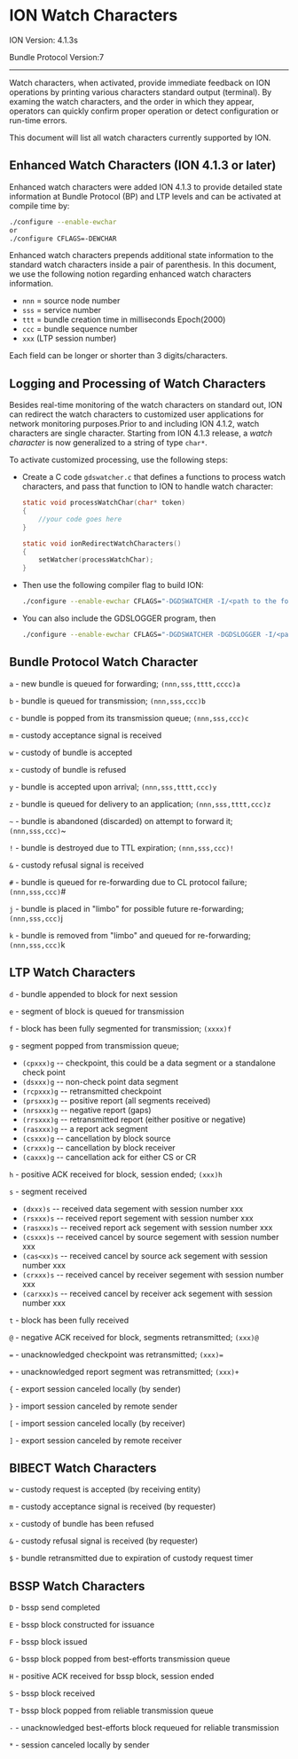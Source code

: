 # ION Watch Characters

ION Version: 4.1.3s

Bundle Protocol Version:7

---

Watch characters, when activated, provide immediate feedback on ION operations by printing various characters standard output (terminal). By examing the watch characters, and the order in which they appear, operators can quickly confirm proper operation or detect configuration or run-time errors.

This document will list all watch characters currently supported by ION.

## Enhanced Watch Characters (ION 4.1.3 or later)

Enhanced watch characters were added ION 4.1.3 to provide detailed state information at Bundle Protocol (BP) and LTP levels and can be activated at compile time by:

```bash
./configure --enable-ewchar
or 
./configure CFLAGS=-DEWCHAR
```

Enhanced watch characters prepends additional state information to the standard watch characters inside a pair of parenthesis. In this document, we use the following notion regarding enhanced watch characters information.

* `nnn` = source node number
* `sss` = service number
* `ttt` = bundle creation time in milliseconds Epoch(2000)
* `ccc` = bundle sequence number
* `xxx` (LTP session number)

Each field can be longer or shorter than 3 digits/characters.

## Logging and Processing of Watch Characters

Besides real-time monitoring of the watch characters on standard out, ION can redirect the watch characters to customized user applications for network monitoring purposes.Prior to and including ION 4.1.2, watch characters are single character. Starting from ION 4.1.3 release, a _watch character_ is now generalized to a string of type `char*`.

To activate customized processing, use the following steps:

* Create a C code `gdswatcher.c` that defines a functions to process watch characters, and pass that function to ION to handle watch character:

  ```c
  static void processWatchChar(char* token)
  {
      //your code goes here
  } 

  static void ionRedirectWatchCharacters()
  { 
      setWatcher(processWatchChar);
  }
  ```

* Then use the following compiler flag to build ION:

  ```bash
  ./configure --enable-ewchar CFLAGS="-DGDSWATCHER -I/<path to the folder holding the gdswatcher.c file>"
  ```

* You can also include the GDSLOGGER program, then

  ```bash
  ./configure --enable-ewchar CFLAGS="-DGDSWATCHER -DGDSLOGGER -I/<path to the folder holding the gdswatcher.c file>"
  ```

## Bundle Protocol Watch Character

`a` - new bundle is queued for forwarding; `(nnn,sss,tttt,cccc)a`

`b` - bundle is queued for transmission; `(nnn,sss,ccc)b`

`c` - bundle is popped from its transmission queue; `(nnn,sss,ccc)c`

`m` - custody acceptance signal is received

`w` - custody of bundle is accepted

`x` - custody of bundle is refused

`y` - bundle is accepted upon arrival; `(nnn,sss,tttt,ccc)y`

`z` - bundle is queued for delivery to an application; `(nnn,sss,tttt,ccc)z`

`~` - bundle is abandoned (discarded) on attempt to forward it; `(nnn,sss,ccc)`~

`!` - bundle is destroyed due to TTL expiration; `(nnn,sss,ccc)!`

`&` - custody refusal signal is received

`#` - bundle is queued for re-forwarding due to CL protocol failure; `(nnn,sss,ccc)`#

`j` - bundle is placed in \"limbo\" for possible future re-forwarding; `(nnn,sss,ccc)`j

`k` - bundle is removed from \"limbo\" and queued for re-forwarding; `(nnn,sss,ccc)`k

## LTP Watch Characters

`d` - bundle appended to block for next session

`e` - segment of block is queued for transmission

`f` - block has been fully segmented for transmission; `(xxxx)f`

`g` - segment popped from transmission queue;

* `(cpxxx)g` -- checkpoint, this could be a data segment or a standalone
  check point
* `(dsxxx)g` -- non-check point data segment
* `(rcpxxx)g` -- retransmitted checkpoint
* `(prsxxx)g` -- positive report (all segments received)
* `(nrsxxx)g` -- negative report (gaps)
* `(rrsxxx)g` -- retransmitted report (either positive or negative)
* `(rasxxx)g` -- a report ack segment
* `(csxxx)g` -- cancellation by block source
* `(crxxx)g` -- cancellation by block receiver
* `(caxxx)g` -- cancellation ack for either CS or CR

`h` - positive ACK received for block, session ended; `(xxx)h`

`s` - segment received

* `(dxxx)s` -- received data segement with session number xxx
* `(rsxxx)s` -- received report segement with session number xxx
* `(rasxxx)s` -- received report ack segement with session number xxx
* `(csxxx)s` -- received cancel by source segement with session number xxx
* `(cas<xx)s` -- received cancel by source ack segement with session number xxx
* `(crxxx)s` -- received cancel by receiver segement with session number xxx
* `(carxxx)s` -- received cancel by receiver ack segement with session number xxx

`t` - block has been fully received

`@` - negative ACK received for block, segments retransmitted; `(xxx)@`

`=` - unacknowledged checkpoint was retransmitted; `(xxx)=`

`+` - unacknowledged report segment was retransmitted; `(xxx)+`

`{` - export session canceled locally (by sender)

`}` - import session canceled by remote sender

`[` - import session canceled locally (by receiver)

`]` - export session canceled by remote receiver

## BIBECT Watch Characters

`w` - custody request is accepted (by receiving entity)

`m` - custody acceptance signal is received (by requester)

`x` - custody of bundle has been refused

`&` - custody refusal signal is received (by requester)

`$` - bundle retransmitted due to expiration of custody request timer

## BSSP Watch Characters

`D` - bssp send completed

`E` - bssp block constructed for issuance

`F` - bssp block issued

`G` - bssp block popped from best-efforts transmission queue

`H` - positive ACK received for bssp block, session ended

`S` - bssp block received

`T` - bssp block popped from reliable transmission queue

`-` - unacknowledged best-efforts block requeued for reliable transmission

`*` - session canceled locally by sender
